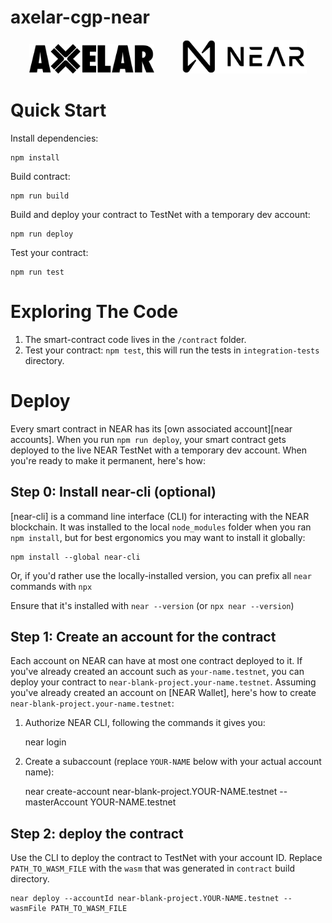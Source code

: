 # axelar-cgp-near

<p align="middle">
    <a href="https://axelar.network/brand" target="blank"><img src="./tech-logos/axelar_logo.png" width="200" alt="Axelar Logo"/></a>
    &nbsp;
    &nbsp;
    &nbsp;
    &nbsp;
    &nbsp;
    <a href="https://near.org/" target="blank"><img src="./tech-logos/near_logo.png" width="200" alt="Near Logo" /></a>
</p>

# Quick Start

Install dependencies:

    npm install

Build contract:

    npm run build

Build and deploy your contract to TestNet with a temporary dev account:

    npm run deploy

Test your contract:

    npm run test

# Exploring The Code

1. The smart-contract code lives in the `/contract` folder.
2. Test your contract: `npm test`, this will run the tests in `integration-tests` directory.

# Deploy

Every smart contract in NEAR has its [own associated account][near accounts].
When you run `npm run deploy`, your smart contract gets deployed to the live NEAR TestNet with a temporary dev account.
When you're ready to make it permanent, here's how:

## Step 0: Install near-cli (optional)

[near-cli] is a command line interface (CLI) for interacting with the NEAR blockchain. It was installed to the local `node_modules` folder when you ran `npm install`, but for best ergonomics you may want to install it globally:

    npm install --global near-cli

Or, if you'd rather use the locally-installed version, you can prefix all `near` commands with `npx`

Ensure that it's installed with `near --version` (or `npx near --version`)

## Step 1: Create an account for the contract

Each account on NEAR can have at most one contract deployed to it. If you've already created an account such as `your-name.testnet`, you can deploy your contract to `near-blank-project.your-name.testnet`. Assuming you've already created an account on [NEAR Wallet], here's how to create `near-blank-project.your-name.testnet`:

1. Authorize NEAR CLI, following the commands it gives you:

   near login

2. Create a subaccount (replace `YOUR-NAME` below with your actual account name):

   near create-account near-blank-project.YOUR-NAME.testnet --masterAccount YOUR-NAME.testnet

## Step 2: deploy the contract

Use the CLI to deploy the contract to TestNet with your account ID.
Replace `PATH_TO_WASM_FILE` with the `wasm` that was generated in `contract` build directory.

    near deploy --accountId near-blank-project.YOUR-NAME.testnet --wasmFile PATH_TO_WASM_FILE
